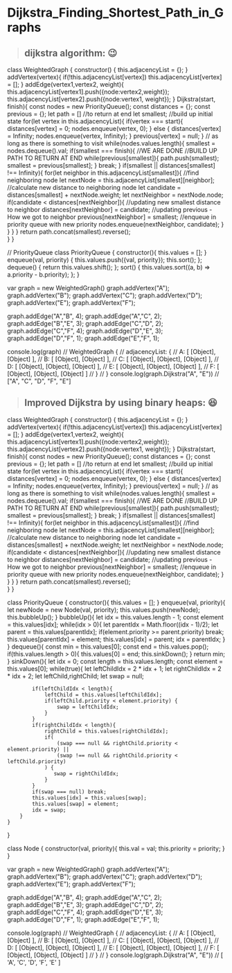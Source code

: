 # Dijkstra_Finding_Shortest_Path_in_Graphs


> ## dijkstra algorithm: :wink:
class WeightedGraph {
    constructor() {
        this.adjacencyList = {};
    }
    addVertex(vertex){
        if(!this.adjacencyList[vertex]) this.adjacencyList[vertex] = [];
    }
    addEdge(vertex1,vertex2, weight){
        this.adjacencyList[vertex1].push({node:vertex2,weight});
        this.adjacencyList[vertex2].push({node:vertex1, weight});
    }
    Dijkstra(start, finish){
        const nodes = new PriorityQueue();
        const distances = {};
        const previous = {};
        let path = [] //to return at end
        let smallest;
        //build up initial state
        for(let vertex in this.adjacencyList){
            if(vertex === start){
                distances[vertex] = 0;
                nodes.enqueue(vertex, 0);
            } else {
                distances[vertex] = Infinity;
                nodes.enqueue(vertex, Infinity);
            }
            previous[vertex] = null;
        }
        // as long as there is something to visit
        while(nodes.values.length){
            smallest = nodes.dequeue().val;
            if(smallest === finish){
                //WE ARE DONE
                //BUILD UP PATH TO RETURN AT END
                while(previous[smallest]){
                    path.push(smallest);
                    smallest = previous[smallest];
                }
                break;
            } 
            if(smallest || distances[smallest] !== Infinity){
                for(let neighbor in this.adjacencyList[smallest]){
                    //find neighboring node
                    let nextNode = this.adjacencyList[smallest][neighbor];
                    //calculate new distance to neighboring node
                    let candidate = distances[smallest] + nextNode.weight;
                    let nextNeighbor = nextNode.node;
                    if(candidate < distances[nextNeighbor]){
                        //updating new smallest distance to neighbor
                        distances[nextNeighbor] = candidate;
                        //updating previous - How we got to neighbor
                        previous[nextNeighbor] = smallest;
                        //enqueue in priority queue with new priority
                        nodes.enqueue(nextNeighbor, candidate);
                    }
                }
            }
        }
        return path.concat(smallest).reverse();     
    }
}

// PriorityQueue
class PriorityQueue {
  constructor(){
    this.values = [];
  }
  enqueue(val, priority) {
    this.values.push({val, priority});
    this.sort();
  };
  dequeue() {
    return this.values.shift();
  };
  sort() {
    this.values.sort((a, b) => a.priority - b.priority);
  };
}

var graph = new WeightedGraph()
graph.addVertex("A");
graph.addVertex("B");
graph.addVertex("C");
graph.addVertex("D");
graph.addVertex("E");
graph.addVertex("F");

graph.addEdge("A","B", 4);
graph.addEdge("A","C", 2);
graph.addEdge("B","E", 3);
graph.addEdge("C","D", 2);
graph.addEdge("C","F", 4);
graph.addEdge("D","E", 3);
graph.addEdge("D","F", 1);
graph.addEdge("E","F", 1);


console.log(graph)
// WeightedGraph {
//   adjacencyList: {
//     A: [ [Object], [Object] ],
//     B: [ [Object], [Object] ],
//     C: [ [Object], [Object], [Object] ],
//     D: [ [Object], [Object], [Object] ],
//     E: [ [Object], [Object], [Object] ],
//     F: [ [Object], [Object], [Object] ]
//   }
// }
console.log(graph.Dijkstra("A", "E")) // ["A", "C", "D", "F", "E"]





> ## Improved Dijkstra by using binary heaps: :laughing:
class WeightedGraph {
    constructor() {
        this.adjacencyList = {};
    }
    addVertex(vertex){
        if(!this.adjacencyList[vertex]) this.adjacencyList[vertex] = [];
    }
    addEdge(vertex1,vertex2, weight){
        this.adjacencyList[vertex1].push({node:vertex2,weight});
        this.adjacencyList[vertex2].push({node:vertex1, weight});
    }
    Dijkstra(start, finish){
        const nodes = new PriorityQueue();
        const distances = {};
        const previous = {};
        let path = [] //to return at end
        let smallest;
        //build up initial state
        for(let vertex in this.adjacencyList){
            if(vertex === start){
                distances[vertex] = 0;
                nodes.enqueue(vertex, 0);
            } else {
                distances[vertex] = Infinity;
                nodes.enqueue(vertex, Infinity);
            }
            previous[vertex] = null;
        }
        // as long as there is something to visit
        while(nodes.values.length){
            smallest = nodes.dequeue().val;
            if(smallest === finish){
                //WE ARE DONE
                //BUILD UP PATH TO RETURN AT END
                while(previous[smallest]){
                    path.push(smallest);
                    smallest = previous[smallest];
                }
                break;
            } 
            if(smallest || distances[smallest] !== Infinity){
                for(let neighbor in this.adjacencyList[smallest]){
                    //find neighboring node
                    let nextNode = this.adjacencyList[smallest][neighbor];
                    //calculate new distance to neighboring node
                    let candidate = distances[smallest] + nextNode.weight;
                    let nextNeighbor = nextNode.node;
                    if(candidate < distances[nextNeighbor]){
                        //updating new smallest distance to neighbor
                        distances[nextNeighbor] = candidate;
                        //updating previous - How we got to neighbor
                        previous[nextNeighbor] = smallest;
                        //enqueue in priority queue with new priority
                        nodes.enqueue(nextNeighbor, candidate);
                    }
                }
            }
        }
        return path.concat(smallest).reverse();     
    }
}

class PriorityQueue {
    constructor(){
        this.values = [];
    }
    enqueue(val, priority){
        let newNode = new Node(val, priority);
        this.values.push(newNode);
        this.bubbleUp();
    }
    bubbleUp(){
        let idx = this.values.length - 1;
        const element = this.values[idx];
        while(idx > 0){
            let parentIdx = Math.floor((idx - 1)/2);
            let parent = this.values[parentIdx];
            if(element.priority >= parent.priority) break;
            this.values[parentIdx] = element;
            this.values[idx] = parent;
            idx = parentIdx;
        }
    }
    dequeue(){
        const min = this.values[0];
        const end = this.values.pop();
        if(this.values.length > 0){
            this.values[0] = end;
            this.sinkDown();
        }
        return min;
    }
    sinkDown(){
        let idx = 0;
        const length = this.values.length;
        const element = this.values[0];
        while(true){
            let leftChildIdx = 2 * idx + 1;
            let rightChildIdx = 2 * idx + 2;
            let leftChild,rightChild;
            let swap = null;

            if(leftChildIdx < length){
                leftChild = this.values[leftChildIdx];
                if(leftChild.priority < element.priority) {
                    swap = leftChildIdx;
                }
            }
            if(rightChildIdx < length){
                rightChild = this.values[rightChildIdx];
                if(
                    (swap === null && rightChild.priority < element.priority) || 
                    (swap !== null && rightChild.priority < leftChild.priority)
                ) {
                   swap = rightChildIdx;
                }
            }
            if(swap === null) break;
            this.values[idx] = this.values[swap];
            this.values[swap] = element;
            idx = swap;
        }
    }
}

class Node {
    constructor(val, priority){
        this.val = val;
        this.priority = priority;
    }
}

var graph = new WeightedGraph()
graph.addVertex("A");
graph.addVertex("B");
graph.addVertex("C");
graph.addVertex("D");
graph.addVertex("E");
graph.addVertex("F");

graph.addEdge("A","B", 4);
graph.addEdge("A","C", 2);
graph.addEdge("B","E", 3);
graph.addEdge("C","D", 2);
graph.addEdge("C","F", 4);
graph.addEdge("D","E", 3);
graph.addEdge("D","F", 1);
graph.addEdge("E","F", 1);

console.log(graph)
// WeightedGraph {
//   adjacencyList: {
//     A: [ [Object], [Object] ],
//     B: [ [Object], [Object] ],
//     C: [ [Object], [Object], [Object] ],
//     D: [ [Object], [Object], [Object] ],
//     E: [ [Object], [Object], [Object] ],
//     F: [ [Object], [Object], [Object] ]
//   }
// }
console.log(graph.Dijkstra("A", "E")) // [ 'A', 'C', 'D', 'F', 'E' ]





